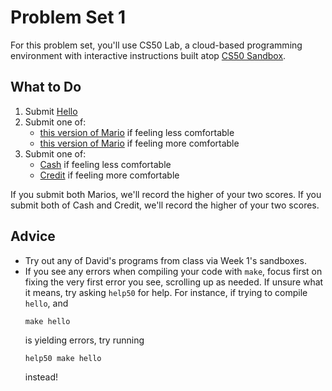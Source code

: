 # Problem Set 1

For this problem set, you'll use CS50 Lab, a cloud-based programming environment with interactive instructions built atop [CS50 Sandbox](https://sandbox.cs50.io/).

## What to Do

1. Submit [Hello](https://lab.cs50.io/cs50/labs/2018/fall/hello/)
1. Submit one of:
   * [this version of Mario](https://lab.cs50.io/cs50/labs/2018/fall/mario/less/) if feeling less comfortable
   * [this version of Mario](https://lab.cs50.io/cs50/labs/2018/fall/mario/more/) if feeling more comfortable
1. Submit one of:
   * [Cash](https://lab.cs50.io/cs50/labs/2018/fall/cash/) if feeling less comfortable
   * [Credit](https://lab.cs50.io/cs50/labs/2018/fall/credit/) if feeling more comfortable

If you submit both Marios, we'll record the higher of your two scores. If you submit both of Cash and Credit, we'll record the higher of your two scores.

## Advice

* Try out any of David's programs from class via Week 1's sandboxes.
* If you see any errors when compiling your code with `make`, focus first on fixing the very first error you see, scrolling up as needed. If unsure what it means, try asking `help50` for help. For instance, if trying to compile `hello`, and 
  ```
  make hello
  ```
  is yielding errors, try running
  ```
  help50 make hello
  ```
  instead!
